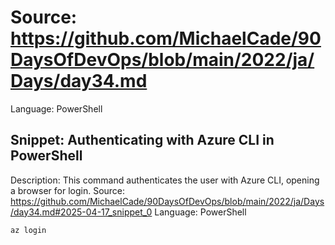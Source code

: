 # Source: https://github.com/MichaelCade/90DaysOfDevOps/blob/main/2022/ja/Days/day34.md
Language: PowerShell

## Snippet: Authenticating with Azure CLI in PowerShell
Description: This command authenticates the user with Azure CLI, opening a browser for login.
Source: https://github.com/MichaelCade/90DaysOfDevOps/blob/main/2022/ja/Days/day34.md#2025-04-17_snippet_0
Language: PowerShell

```PowerShell
az login
```